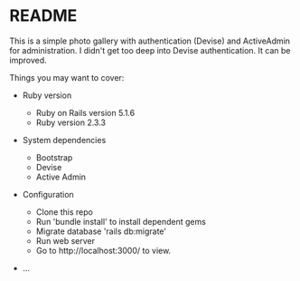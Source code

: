 # README

This is a simple photo gallery with authentication (Devise) and ActiveAdmin for administration. I didn't get too deep into Devise authentication. It can be improved.

Things you may want to cover:

* Ruby version
  - Ruby on Rails version 5.1.6
  - Ruby version 2.3.3

* System dependencies
  - Bootstrap
  - Devise
  - Active Admin

* Configuration
  - Clone this repo
  - Run 'bundle install' to install dependent gems
  - Migrate database 'rails db:migrate'
  - Run web server
  - Go to http://localhost:3000/ to view.

* ...
